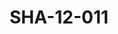---
pid: SHA-12-011
title: SHA-12-011
language: ar
collection: شرحبيل احمد
original_label: 
rights: شرحبيل احمد
location_of_original: شرحبيل احمد
photographer_or_studio: 
scanned_from: photograph 8.7 by 12.6
_date: '1984'
location: ليبيا
description: شرحبيل احمد وفرقته مع سخص اخر
additional_notes: 
permission_display: 'yes'
on_server: 'no'
on_website: 'no'
permalink: "/archive/ar/sha-12-011.html"
layout: photo-page
---
